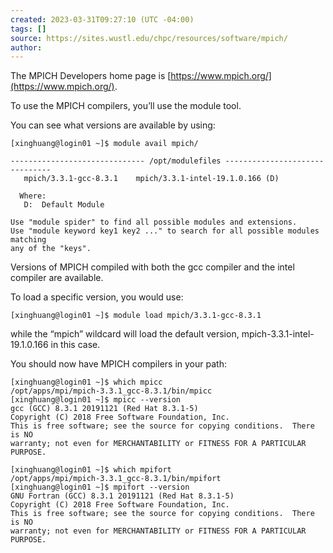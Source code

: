 ```yaml
---
created: 2023-03-31T09:27:10 (UTC -04:00)
tags: []
source: https://sites.wustl.edu/chpc/resources/software/mpich/
author:
---
```


The MPICH Developers home page is [https://www.mpich.org/](https://www.mpich.org/).

To use the MPICH compilers, you’ll use the module tool.

You can see what versions are available by using:

```
[xinghuang@login01 ~]$ module avail mpich/

------------------------------ /opt/modulefiles -------------------------------
   mpich/3.3.1-gcc-8.3.1    mpich/3.3.1-intel-19.1.0.166 (D)

  Where:
   D:  Default Module

Use "module spider" to find all possible modules and extensions.
Use "module keyword key1 key2 ..." to search for all possible modules matching
any of the "keys".
```

Versions of MPICH compiled with both the gcc compiler and the intel compiler are available.

To load a specific version, you would use:

```
[xinghuang@login01 ~]$ module load mpich/3.3.1-gcc-8.3.1
```

while the “mpich” wildcard will load the default version, mpich-3.3.1-intel-19.1.0.166 in this case.

You should now have MPICH compilers in your path:

```
[xinghuang@login01 ~]$ which mpicc
/opt/apps/mpi/mpich-3.3.1_gcc-8.3.1/bin/mpicc
[xinghuang@login01 ~]$ mpicc --version
gcc (GCC) 8.3.1 20191121 (Red Hat 8.3.1-5)
Copyright (C) 2018 Free Software Foundation, Inc.
This is free software; see the source for copying conditions.  There is NO
warranty; not even for MERCHANTABILITY or FITNESS FOR A PARTICULAR PURPOSE.

[xinghuang@login01 ~]$ which mpifort
/opt/apps/mpi/mpich-3.3.1_gcc-8.3.1/bin/mpifort
[xinghuang@login01 ~]$ mpifort --version
GNU Fortran (GCC) 8.3.1 20191121 (Red Hat 8.3.1-5)
Copyright (C) 2018 Free Software Foundation, Inc.
This is free software; see the source for copying conditions.  There is NO
warranty; not even for MERCHANTABILITY or FITNESS FOR A PARTICULAR PURPOSE.
```
